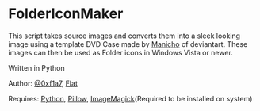 FolderIconMaker
==================

This script takes source images and converts them into a sleek looking image using a template DVD Case made by [Manicho](http://manicho.deviantart.com) of deviantart.
These images can then be used as Folder icons in Windows Vista or newer.


Written in Python

Author:  [@0xf1a7](http://www.twitter.com/0xf1a7), [Flat](http://github.com/Flat)

Requires: [Python](http://www.python.org), [Pillow](https://github.com/python-imaging/Pillow), [ImageMagick](http://www.imagemagick.org)(Required to be installed on system)
